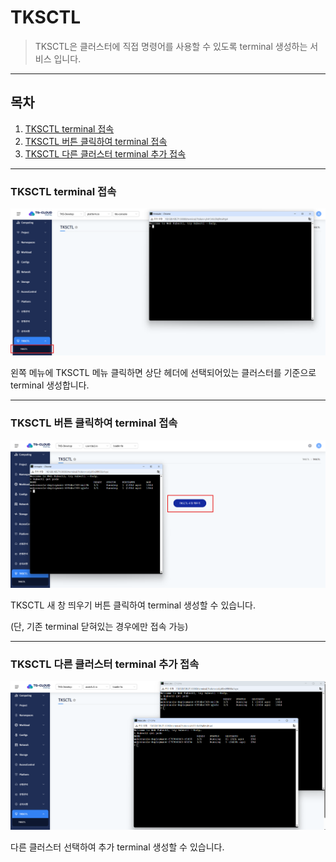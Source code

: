 # TKSCTL

> TKSCTL은 클러스터에 직접 명령어를 사용할 수 있도록 terminal 생성하는 서비스 입니다.

---
## 목차
1. [TKSCTL terminal 접속](#tksctl-terminal-접속)
2. [TKSCTL 버튼 클릭하여 terminal 접속](#tksctl-버튼-클릭하여-terminal-접속)
3. [TKSCTL 다른 클러스터 terminal 추가 접속](#tksctl-다른-클러스터-terminal-추가-접속)

---
### TKSCTL terminal 접속

![tksctl](./img/tksctl.png)

왼쪽 메뉴에 TKSCTL 메뉴 클릭하면 상단 헤더에 선택되어있는 클러스터를 기준으로 terminal 생성합니다.

---
### TKSCTL 버튼 클릭하여 terminal 접속

![tksctl_button](./img/tksctl_button.png)

TKSCTL 새 창 띄우기 버튼 클릭하여 terminal 생성할 수 있습니다.

(단, 기존 terminal 닫혀있는 경우에만 접속 가능)

---
### TKSCTL 다른 클러스터 terminal 추가 접속

![tksctl_multi](./img/tksctl_multi.png)

다른 클러스터 선택하여 추가 terminal 생성할 수 있습니다.